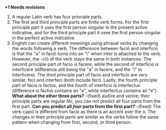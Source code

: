 **+1 Needs revisions**

1. A regular Latin verb has four principle parts.
2. The first and third principle parts are finite verb forms. For the first principle part it uses the first person singular in the present active indicative, and for the third principle part it uses the first person singular in the perfect active indicative.
3. English can create different meanings using phrasal verbs by changing the words following a verb. The difference between faciō and interficiō is that the "a" in faciō turns into an "i" when inter is attached to the verb. However, the -ciō of the verb stays the same in both instances. The second principle part of facio is facere, while the second of interficio is interficere (difference still being the "a" in facere, and the "i" in interficere). The third principle part of facio and interficio are very similar, feci and interfeci (both include feci). Lastly, the fourth principle part of facio is factus, and the fourth of interficio is interfectus (difference is factus contains an "a", while interfectus contains an "e"). **What about the other three parts?** -(fixed)
audīre and venīre; their principle parts are regular No, you can not predict all four parts from the first part. **Can you predict all *four* parts from the first part?** -(fixed)
The verb capiō is different from facio as there is an accent over the o. The changes in their principle parts are similar as the verbs follow the same pattern when changing from first, second, or third person.
